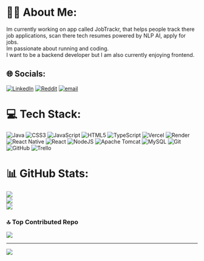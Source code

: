 # 🕵️‍♀️ About Me:
Im currently working on app called JobTrackr, that helps people track there job applications, scan there tech resumes powered by NLP AI, apply for jobs.<br>Im passionate about running and coding.<br>I want to be a backend developer but I am also currently enjoying frontend.


## 🌐 Socials:
[![LinkedIn](https://img.shields.io/badge/LinkedIn-%230077B5.svg?logo=linkedin&logoColor=white)](https://linkedin.com/in/sam-o-reilly) [![Reddit](https://img.shields.io/badge/Reddit-%23FF4500.svg?logo=Reddit&logoColor=white)](https://reddit.com/user/SamDevvv) [![email](https://img.shields.io/badge/Email-D14836?logo=gmail&logoColor=white)](mailto:samore123ash@gmail.com) 

# 💻 Tech Stack:
![Java](https://img.shields.io/badge/java-%23ED8B00.svg?style=for-the-badge&logo=openjdk&logoColor=white) ![CSS3](https://img.shields.io/badge/css3-%231572B6.svg?style=for-the-badge&logo=css3&logoColor=white) ![JavaScript](https://img.shields.io/badge/javascript-%23323330.svg?style=for-the-badge&logo=javascript&logoColor=%23F7DF1E) ![HTML5](https://img.shields.io/badge/html5-%23E34F26.svg?style=for-the-badge&logo=html5&logoColor=white) ![TypeScript](https://img.shields.io/badge/typescript-%23007ACC.svg?style=for-the-badge&logo=typescript&logoColor=white) ![Vercel](https://img.shields.io/badge/vercel-%23000000.svg?style=for-the-badge&logo=vercel&logoColor=white) ![Render](https://img.shields.io/badge/Render-%46E3B7.svg?style=for-the-badge&logo=render&logoColor=white) ![React Native](https://img.shields.io/badge/react_native-%2320232a.svg?style=for-the-badge&logo=react&logoColor=%2361DAFB) ![React](https://img.shields.io/badge/react-%2320232a.svg?style=for-the-badge&logo=react&logoColor=%2361DAFB) ![NodeJS](https://img.shields.io/badge/node.js-6DA55F?style=for-the-badge&logo=node.js&logoColor=white) ![Apache Tomcat](https://img.shields.io/badge/apache%20tomcat-%23F8DC75.svg?style=for-the-badge&logo=apache-tomcat&logoColor=black) ![MySQL](https://img.shields.io/badge/mysql-4479A1.svg?style=for-the-badge&logo=mysql&logoColor=white) ![Git](https://img.shields.io/badge/git-%23F05033.svg?style=for-the-badge&logo=git&logoColor=white) ![GitHub](https://img.shields.io/badge/github-%23121011.svg?style=for-the-badge&logo=github&logoColor=white) ![Trello](https://img.shields.io/badge/Trello-%23026AA7.svg?style=for-the-badge&logo=Trello&logoColor=white)
# 📊 GitHub Stats:
![](https://github-readme-stats.vercel.app/api?username=x23756575&theme=dark&hide_border=false&include_all_commits=false&count_private=false)<br/>
![](https://nirzak-streak-stats.vercel.app/?user=x23756575&theme=dark&hide_border=false)<br/>
![](https://github-readme-stats.vercel.app/api/top-langs/?username=x23756575&theme=dark&hide_border=false&include_all_commits=false&count_private=false&layout=compact)

### 🔝 Top Contributed Repo
![](https://github-contributor-stats.vercel.app/api?username=x23756575&limit=5&theme=dark&combine_all_yearly_contributions=true)

---
[![](https://visitcount.itsvg.in/api?id=x23756575&icon=0&color=0)](https://visitcount.itsvg.in)

<!-- Proudly created with GPRM ( https://gprm.itsvg.in ) -->
